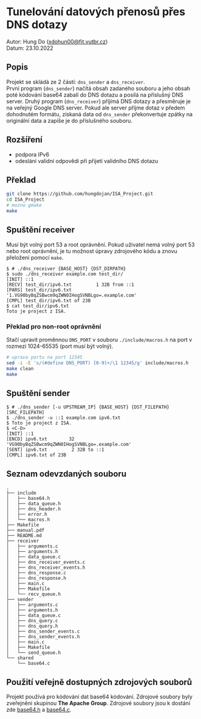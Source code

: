 # Tunelování datových přenosů přes DNS dotazy
Autor: Hung Do (xdohun00@fit.vutbr.cz)  
Datum: 23.10.2022

## Popis
Projekt se skládá ze 2 částí: `dns_sender` a `dns_receiver`.  
První program (`dns_sender`) načítá obsah zadaného souboru a jeho obsah poté kódování base64 zabalí 
do DNS dotazu a posílá na příslušný DNS server.
Druhý program (`dns_receiver`) příjímá DNS dotazy a přesměruje je na veřejný Google DNS server.
Pokud ale server přijme dotaz v předem dohodnutém formátu, získaná data od `dns_sender` překonvertuje zpátky na
originální data a zapíše je do příslušného souboru.

## Rozšíření
- podpora IPv6
- odeslání validní odpovědi při přijetí validního DNS dotazu

## Překlad
```bash
git clone https://github.com/hungdojan/ISA_Project.git
cd ISA_Project
# mozno gmake 
make
```

## Spuštění receiver
Musí být volný port 53 a root oprávnění. Pokud uživatel nemá volný port 53 nebo root oprávnění,
je tu možnost úpravy zdrojového kódu a znovu přeložení pomocí `make`.

```
$ # ./dns_receiver {BASE_HOST} {DST_DIRPATH}
$ sudo ./dns_receiver example.com test_dir/
[INIT] ::1
[RECV] test_dir/ipv6.txt         1 32B from ::1
[PARS] test_dir/ipv6.txt '1.VG90byBqZSBwcm9qZWN0IHogSVNBLgo=.example.com'
[CMPL] test_dir/ipv6.txt of 23B
$ cat test_dir/ipv6.txt
Toto je project z ISA.
```

### Překlad pro non-root oprávnění
Stačí upravit proměnnou `DNS_PORT` v souboru `./include/macros.h` na port v rozmezí 1024-65535 (port musí být volný).
```bash
# uprava portu na port 12345
sed -i -E 's/(#define DNS_PORT) [0-9]+/\1 12345/g' include/macros.h
make clean
make
```

## Spuštění sender
```
$ # ./dns_sender [-u UPSTREAM_IP] {BASE_HOST} {DST_FILEPATH} [SRC_FILEPATH]
$ ./dns_sender -u ::1 example.com ipv6.txt
$ Toto je project z ISA.
$ <C-D>
[INIT] ::1
[ENCD] ipv6.txt        32 'VG90byBqZSBwcm9qZWN0IHogSVNBLgo=.example.com'
[SENT] ipv6.txt         2 32B to ::1
[CMPL] ipv6.txt of 23B
```

## Seznam odevzdaných souboru
```
.
├── include
│   ├── base64.h
│   ├── data_queue.h
│   ├── dns_header.h
│   ├── error.h
│   └── macros.h
├── Makefile
├── manual.pdf
├── README.md
├── receiver
│   ├── arguments.c
│   ├── arguments.h
│   ├── data_queue.c
│   ├── dns_receiver_events.c
│   ├── dns_receiver_events.h
│   ├── dns_response.c
│   ├── dns_response.h
│   ├── main.c
│   ├── Makefile
│   └── recv_queue.h
├── sender
│   ├── arguments.c
│   ├── arguments.h
│   ├── data_queue.c
│   ├── dns_query.c
│   ├── dns_query.h
│   ├── dns_sender_events.c
│   ├── dns_sender_events.h
│   ├── main.c
│   ├── Makefile
│   └── send_queue.h
└── shared
    └── base64.c
```

## Použití veřejně dostupných zdrojových souborů
Projekt používá pro kódování dat base64 kódování. Zdrojové soubory byly
zveřejněni skupinou **The Apache Group**. Zdrojové soubory jsou k dostání zde
[base64.h](https://opensource.apple.com/source/QuickTimeStreamingServer/QuickTimeStreamingServer-452/CommonUtilitiesLib/base.h) a [base64.c](https://opensource.apple.com/source/QuickTimeStreamingServer/QuickTimeStreamingServer-452/CommonUtilitiesLib/base.c).
